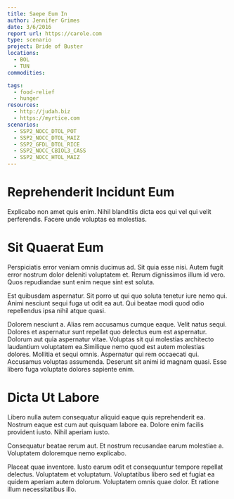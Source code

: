 ```yaml
---
title: Saepe Eum In
author: Jennifer Grimes
date: 3/6/2016
report url: https://carole.com
type: scenario
project: Bride of Buster
locations:
  - BOL
  - TUN
commodities:

tags:
  - food-relief
  - hunger
resources:
  - http://judah.biz
  - https://myrtice.com
scenarios:
  - SSP2_NOCC_DTOL_POT
  - SSP2_NOCC_DTOL_MAIZ
  - SSP2_GFDL_DTOL_RICE
  - SSP2_NOCC_CBIOL3_CASS
  - SSP2_NOCC_HTOL_MAIZ
---
```

# Reprehenderit Incidunt Eum
Explicabo non amet quis enim. Nihil blanditiis dicta eos qui vel qui velit perferendis. Facere unde voluptas ea molestias.

# Sit Quaerat Eum
Perspiciatis error veniam omnis ducimus ad. Sit quia esse nisi. Autem fugit error nostrum dolor deleniti voluptatem et. Rerum dignissimos illum id vero. Quos repudiandae sunt enim neque sint est soluta.
 Est quibusdam aspernatur. Sit porro ut qui quo soluta tenetur iure nemo qui. Animi nesciunt sequi fuga ut odit ea aut. Qui beatae modi quod odio repellendus ipsa nihil atque quasi.
 Dolorem nesciunt a. Alias rem accusamus cumque eaque. Velit natus sequi. Dolores et aspernatur sunt repellat quo delectus eum est aspernatur. Dolorum aut quia aspernatur vitae. Voluptas sit qui molestias architecto laudantium voluptatem ea.Similique nemo quod est autem molestias dolores. Mollitia et sequi omnis. Aspernatur qui rem occaecati qui. Accusamus voluptas assumenda. Deserunt sit animi id magnam quasi. Esse libero fuga voluptate dolores sapiente enim.

# Dicta Ut Labore
Libero nulla autem consequatur aliquid eaque quis reprehenderit ea. Nostrum eaque est cum aut quisquam labore ea. Dolore enim facilis provident iusto. Nihil aperiam iusto.
 Consequatur beatae rerum aut. Et nostrum recusandae earum molestiae a. Voluptatem doloremque nemo explicabo.
 Placeat quae inventore. Iusto earum odit et consequuntur tempore repellat delectus. Voluptatem et voluptatum. Voluptatibus libero sed et fugiat ea quidem aperiam autem dolorum. Voluptatem omnis quae dolor. Et ratione illum necessitatibus illo.
